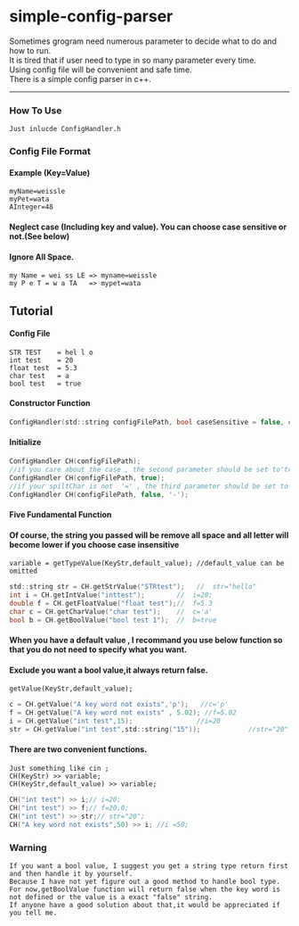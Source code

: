 # simple-config-parser
Sometimes grogram need numerous parameter to decide what to do and how to run.  
It is tired that if user need to type in so many parameter every time.  
Using config file will be convenient and safe time.  
There is a simple config parser in c++.    
***
### How To Use
    Just inlucde ConfigHandler.h 
### Config File Format
#### Example (Key=Value)
    myName=weissle
    myPet=wata
    AInteger=48
#### Neglect case (Including key and value). You can choose case sensitive or not.(See below)
#### Ignore All Space.    
    my Name = wei ss LE => myname=weissle
    my P e T = w a TA   => mypet=wata
  
## Tutorial
#### Config File
    STR TEST    = hel l o
    int test    = 20
    float test  = 5.3
    char test   = a
    bool test   = true
#### Constructor Function
```c
ConfigHandler(std::string configFilePath, bool caseSensitive = false, char spiltChar = '=');
```
#### Initialize
```c
ConfigHandler CH(configFilePath);
//if you care about the case , the second parameter should be set to'true'
ConfigHandler CH(configFilePath, true);
//if your spiltChar is not  '=' , the third parameter should be set to another char (eg.)
ConfigHandler CH(configFilePath, false, '-');
```
#### Five Fundamental Function
#### Of course, the string you passed will be remove all space and all letter will become lower if you choose case insensitive
    variable = getTypeValue(KeyStr,default_value); //default_value can be omitted
```c
std::string str = CH.getStrValue("STRtest");   //  str="hello"
int i = CH.getIntValue("inttest");        //  i=20;   
double f = CH.getFloatValue("float test");//  f=5.3
char c = CH.getCharValue("char test");    //  c='a'
bool b = CH.getBoolValue("bool test 1");  //  b=true 
```
#### When you have a default value , I recommand you use below function so that you do not need to specify what you want.
#### Exclude you want a bool value,it always return false.
    getValue(KeyStr,default_value);
```c
c = CH.getValue("A key word not exists",'p');   //c='p'
f = CH.getValue("A key word not exists" , 5.02); //f=5.02
i = CH.getValue("int test",15);                //i=20
str = CH.getValue("int test",std::string("15"));            //str="20"
```
#### There are two convenient functions.
    Just something like cin ;
    CH(KeyStr) >> variable;
    CH(KeyStr,default_value) >> variable;
```c
CH("int test") >> i;// i=20;
CH("int test") >> f;// f=20.0;
CH("int test") >> str;// str="20";
CH("A key word not exists",50) >> i; //i =50;
```
### Warning
    If you want a bool value, I suggest you get a string type return first and then handle it by yourself.
    Because I have not yet figure out a good method to handle bool type.
    For now,getBoolValue function will return false when the key word is not defined or the value is a exact "false" string.
    If anyone have a good solution about that,it would be appreciated if you tell me.

  

